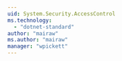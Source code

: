 ```yaml
---
uid: System.Security.AccessControl
ms.technology: 
  - "dotnet-standard"
author: "mairaw"
ms.author: "mairaw"
manager: "wpickett"
---
```

